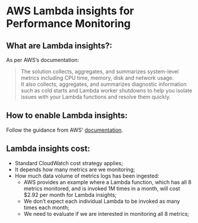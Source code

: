 # AWS Lambda insights for Performance Monitoring

## What are Lambda insights?:

As per AWS’s documentation:

> The solution collects, aggregates, and summarizes system-level metrics including CPU time, memory, disk and network usage. <br/>It also collects, aggregates, and summarizes diagnostic information such as cold starts and Lambda worker shutdowns to help you isolate issues with your Lambda functions and resolve them quickly.

## How to enable Lambda insights:

Follow the guidance from AWS' [documentation](https://docs.aws.amazon.com/lambda/latest/dg/monitoring-insights.html).
## Lambda insights cost:

- Standard CloudWatch cost strategy applies;
- It depends how many metrics are we monitoring;
-  How much data volume of metrics logs has been ingested:
    * AWS provides an example where a Lambda function, which has all 8 metrics monitored, and is invoked 1M times in a month, will cost $2.92 per month for Lambda insights;
    * We don’t expect each individual Lambda to be invoked as many times each month;
    * We need to evaluate if we are interested in monitoring all 8 metrics;
